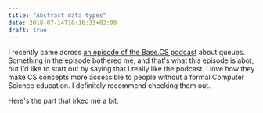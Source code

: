 ```yaml
---
title: "Abstract data types"
date: 2018-07-14T10:16:33+02:00
draft: true
---
```


I recently came across [an episode of the Base.CS podcast](https://dev.to/basecspodcast/s2e1--cue-the-queues) about queues. Something in the episode bothered me, and that's what this episode is abot, but I'd like to start out by saying that I really like the podcast. I love how they make CS concepts more accessible to people without a formal Computer Science education. I definitely recommend checking them out.

Here's the part that irked me a bit:

>  


